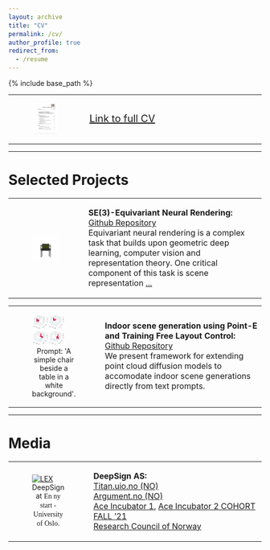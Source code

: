 ```yaml
---
layout: archive
title: "CV"
permalink: /cv/
author_profile: true
redirect_from:
  - /resume
---
```


{% include base_path %}


<table style="border-collapse: collapse; border: none;width: 100%;" border="0">
<tr>
<td style="border: none;">

<figure style="text-align: center;">
<a href="/files/CV_Ranum_Public.pdf">
  <img src="/files/cv.png" alt="LEX" style="width: 75.00%; height: auto;">
</a>
</figure>

</td>
<td style="border: none; text-align: left; font-size: 20px; vertical-align: left;width: 70.00%; ">

<a href="/files/CV_Ranum_Public.pdf" target="_blank">Link to full CV</a>

</td>
</tr>
</table>

***

Selected Projects
======
<table style="border-collapse: collapse; border: none;width: 100%;" border="0">
<tr>
<td style="border: none; width: auto; padding-right: 10px; vertical-align: middle;">

<figure style="display: flex; justify-content: center;">
<a href="https://github.com/elidub/equiv-neural-rendering">
  <img src="/images/projects/one_rototrans.gif" alt="LEX" style="width: 300.00%; height: auto;"> 
</a>
</figure>


</td>
<td style="border: none; text-align: left; font-size: 16px; vertical-align: left;width: 70.00%;">

<strong>SE(3)-Equivariant Neural Rendering:</strong><br>
<a href="https://github.com/elidub/equiv-neural-rendering" target="_blank">Github Repository</a><br>
Equivariant neural rendering is a complex task that builds upon geometric deep learning, computer vision and representation theory. One critical component of this task is scene representation <a href="https://github.com/elidub/equiv-neural-rendering/blob/main/blogpost.md" target="_blank">...</a><br>


</td>
</tr>
</table>


<table style="border-collapse: collapse; border: none;width: 100%;" border="0">
<tr>
<td style="border: none; width: auto; padding-right: 10px; vertical-align: middle;">

<figure style="display: flex; justify-content: center; flex-direction: column;">

<a href="https://github.com/LBBusser/point_e_team10/">
  <img src="/images/projects/chairs.png" alt="LEX" style="width: 75.00%; height: auto;"> 
</a>

  <figcaption style="text-align: center;">Prompt: 'A simple chair beside a table in a white background'.</figcaption>
</figure>


</td>
<td style="border: none; text-align: left; font-size: 16px; vertical-align: left;width: 70.00%;">

<strong>Indoor scene generation using Point-E and Training Free Layout Control:</strong><br>
<a href="https://github.com/LBBusser/point_e_team10/" target="_blank">Github Repository</a><br>
We present framework for extending point cloud diffusion models to accomodate indoor scene generations directly from text prompts. 


</td>
</tr>
</table>

***

Media
======
<table style="border-collapse: collapse; border: none;width: 100%;" border="0">
<tr>
<td style="border: none; width: auto; padding-right: 10px; vertical-align: middle;">

<figure style="display: flex; justify-content: center; flex-direction: column;">
<a href="https://www.uio.no/om/aktuelt/arrangementer/en-ny-start-festival/student-og-grunder-hvordan-kan-din-ide-bli-til-noe-mer.html">
  <img src="/images/photos/uio.JPG" alt="LEX" style="width: 75.00%; height: auto;"> 
</a>
  <figcaption style="text-align: center;">DeepSign at <span style="font-family: 'Brush Script MT', cursive;">En ny start - University of Oslo.</span></figcaption>
</figure>


</td>
<td style="border: none; text-align: left; font-size: 16px; vertical-align: left;width: 70.00%;">

<strong>DeepSign AS:</strong><br>
<a href="https://www.titan.uio.no/innovasjon/2021/studentgrundere-vil-lage-automatisk-tegnsprak-oversetter.html" target="_blank">Titan.uio.no (NO)</a><br>
<a href="https://argumentnett.no/2022/02/06/tetter-kommunikasjonsgapet-ved-hjelp-av-kunstig-intelligens/" target="_blank">Argument.no (NO)</a><br>
<a href="https://ace-incubator.nl/cohort-fall-2021/" target="_blank">Ace Incubator 1</a>, <a href="https://ace-incubator.nl/celebrating-graduation-companies/" target="_blank">Ace Incubator 2 COHORT FALL ’21</a><br>
<a href="https://prosjektbanken.forskningsradet.no/en/project/FORISS/327456?Kilde=FORISS&distribution=Ar&chart=bar&calcType=funding&Sprak=no&sortBy=date&sortOrder=desc&resultCount=30&offset=90&ProgAkt.3=FORNY20-FORNY2020" target="_blank">Research Council of Norway</a><br>

</td>
</tr>
</table>
